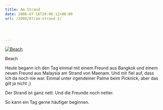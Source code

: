 ```yaml
---
title: Am Strand
date: 2008-07-16T20:06:12+00:00
url: /2008/07/am-strand-2/




---
```

<div class="flickr">
  <a href="http://www.flickr.com/photos/schreibblogade/2675644617/" title="Beach"><img src="//farm4.static.flickr.com/3207/2675644617_39b6aaa0b8.jpg" alt="Beach" /></a></p>

  <p>
    Beach
  </p>
</div>

Heute begann ich den Tag einmal mit einem Freund aus Bangkok und einem neuen Freund aus Malaysia am Strand von Maenam. Und mir fiel auf, dass ich da noch nie war. Einmal unter irgendeiner Palme beim Picknick, aber das gilt ja nicht ;)

Der Strand ist ganz nett. Und die Freunde noch netter.

So kann ein Tag gerne häufiger beginnen.
